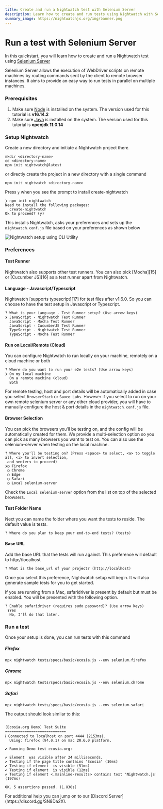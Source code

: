 ```yaml
---
title: Create and run a Nightwatch test with Selenium Server
description: Learn how to create and run tests using Nightwatch with Selenium Server
summary_image: https://nightwatchjs.org/img/banner.png
---
```


<div class="page-header"><h1>Run a test with Selenium Server</h1></div>

In this quickstart, you will learn how to create and run a Nightwatch test using [Selenium Server][10]

<div class="alert alert-info">
Selenium Server allows the execution of WebDriver scripts on remote machines by routing commands sent by the client to remote browser instances. It aims to provide an easy way to run tests in parallel on multiple machines.
</div>


### Prerequisites
1. Make sure [Node][1] is installed on the system. The version used for this tutorial is **v16.14.2**
2. Make sure [Java][11] is installed on the system. The version used for this tutorial is **openjdk 11.0.14**

### Setup Nightwatch
Create a new directory and initiate a Nightwatch project there.
<pre>
<code class="language-bash">mkdir &#60;directory-name&#62;
cd &#60;directory-name&#62;
npm init nightwatch@latest</code></pre>

or directly create the project in a new directory with a single command

<pre>
<code class="language-bash">npm init nightwatch &#60;directory-name&#62;</code></pre>

Press `y` when you see the prompt to install create-nightwatch

<pre class="hide-indicator"><code class="language-bash">❯ npm init nightwatch
Need to install the following packages:
  create-nightwatch
Ok to proceed? (y)</code></pre>

This installs Nightwatch, asks your preferences and sets up the `nightwatch.conf.js` file based on your preferences as shown below

![Nightwatch setup using CLI Utility](https://user-images.githubusercontent.com/39924567/174841680-59664ff6-da2d-44a3-a1df-52d22c69b1e2.gif)

### Preferences
  
#### Test Runner

Nightwatch also supports other test runners. You can also pick [Mocha][15] or [Cucumber JS][16] as a test runner apart from Nightwatch.

#### Language - Javascript/Typescript

Nightwatch [supports typescript][17] for test files after v1.6.0. So you can choose to have the test setup in Javascript or Typescript.

<pre class="hide-indicator"><code>? What is your Language - Test Runner setup? (Use arrow keys)
❯ JavaScript - Nightwatch Test Runner
  JavaScript - Mocha Test Runner
  JavaScript - CucumberJS Test Runner
  TypeScript - Nightwatch Test Runner
  TypeScript - Mocha Test Runner</code></pre>

#### Run on Local/Remote (Cloud)

You can configure Nightwatch to run locally on your machine, remotely on a cloud machine or both

<pre class="hide-indicator"><code>? Where do you want to run your e2e tests? (Use arrow keys)
❯ On my local machine
  On a remote machine (cloud)
  Both</code></pre>

For remote testing, host and port details will be automatically added in case you select `BrowserStack` or `Sauce Labs`. However if you select to run on your own remote selenium server or any other cloud provider, you will have to manually configure the host & port details in the `nightwatch.conf.js` file. 

#### Browser Selection

You can pick the browsers you'll be testing on, and the config will be automatically created for them. We provide a multi-selection option so you can pick as many browsers you want to test on. You can also use the selenium-server when testing on the local machine.


<pre class="hide-indicator"><code>? Where you'll be testing on? (Press &#60;space&#62; to select, &#60;a&#62; to toggle all, &#60;i&#62; to invert selection,
 and &#60;enter&#60; to proceed)
❯◯ Firefox
 ◯ Chrome
 ◯ Edge
 ◯ Safari
 ◯ Local selenium-server</code></pre>

 Check the `Local selenium-server` option from the list on top of the selected browsers.

#### Test Folder Name

Next you can name the folder where you want the tests to reside. The default value is tests.

<pre class="hide-indicator"><code>? Where do you plan to keep your end-to-end tests? (tests)</code></pre>

#### Base URL

Add the base URL that the tests will run against. This preference will default to http://localhost

<pre class="hide-indicator"><code>? What is the base_url of your project? (http://localhost)</code></pre>

Once you select this preference, Nightwatch setup will begin. It will also generate sample tests for you to get started. 

If you are running from a Mac, safaridriver is present by default but must be enabled. You will be presented with the following option.

<pre class="hide-indicator"><code>? Enable safaridriver (requires sudo password)? (Use arrow keys)
 ❯Yes
  No, I'll do that later.</code></pre>

### Run a test

Once your setup is done, you can run tests with this command

##### Firefox
<pre><code class="language-bash">npx nightwatch tests/specs/basic/ecosia.js --env selenium.firefox</code></pre>

##### Chrome
<pre><code class="language-bash">npx nightwatch tests/specs/basic/ecosia.js --env selenium.chrome</code></pre>

##### Safari
<pre><code class="language-bash">npx nightwatch tests/specs/basic/ecosia.js --env selenium.safari</code></pre>

The output should look similar to this:
<pre class="hide-indicator" ><code>
[Ecosia.org Demo] Test Suite
============================
ℹ Connected to localhost on port 4444 (2153ms).
  Using: firefox (94.0.1) on mac 20.6.0 platform.

✔ Running Demo test ecosia.org:

✔ Element <body> was visible after 24 milliseconds.
✔ Testing if the page title contains 'Ecosia' (10ms)
✔ Testing if element <input[type=search]> is visible (51ms)
✔ Testing if element <button[type=submit]> is visible (12ms)
✔ Testing if element <.mainline-results> contains text 'Nightwatch.js' (197ms)

OK. 5 assertions passed. (1.838s)
</code></pre>


<div class="alert alert-info">
For additional help you can jump on to our [Discord Server](https://discord.gg/SN8Da2X).
</div>

[1]:	https://nodejs.org/
[2]:	https://nodejs.org/
[3]:	https://npmjs.com
[4]:	https://www.npmjs.com/package/geckodriver
[5]:	https://github.com/mozilla/geckodriver/releases
[6]:	https://www.npmjs.com/package/chromedriver
[7]:	https://chromedriver.chromium.org/downloads
[8]:	https://docs.microsoft.com/en-us/microsoft-edge/webdriver-chromium/?tabs=c-sharp#download-microsoft-edge-driver
[9]:	https://developer.apple.com/documentation/webkit/about_webdriver_for_safari/
[10]:	https://selenium.dev/documentation/en/grid/
[11]:	https://www.java.com/en/
[12]:	https://www.npmjs.com/package/selenium-server
[13]:	https://github.com/SeleniumHQ/selenium/releases
[14]:	https://v2.nightwatchjs.org/guide/running-tests/nightwatch-runner.html